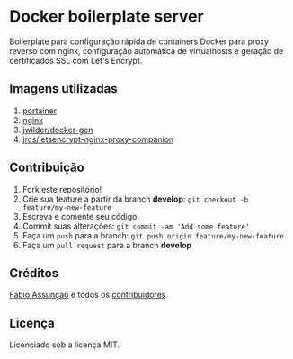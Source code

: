 # Docker boilerplate server

Boilerplate para configuração rápida de containers Docker para proxy reverso com nginx, configuração automática de virtualhosts e geração de certificados SSL com Let's Encrypt.

## Imagens utilizadas

1. [portainer](https://github.com/portainer/portainer)
2. [nginx](https://github.com/nginx/nginx)
3. [jwilder/docker-gen](https://github.com/jwilder/docker-gen)
4. [jrcs/letsencrypt-nginx-proxy-companion](https://github.com/JrCs/docker-letsencrypt-nginx-proxy-companion)

## Contribuição

1. Fork este repositório!
2. Crie sua feature a partir da branch **develop**: `git checkout -b feature/my-new-feature`
3. Escreva e comente seu código.
4. Commit suas alterações: `git commit -am 'Add some feature'`
5. Faça um `push` para a branch: `git push origin feature/my-new-feature`
6. Faça um `pull request` para a branch **develop**

## Créditos

[Fábio Assunção](https://github.com/fabioassuncao) e todos os [contribuidores](https://github.com/codions/docker-boilerplate-server/graphs/contributors).

## Licença

Licenciado sob a licença MIT.